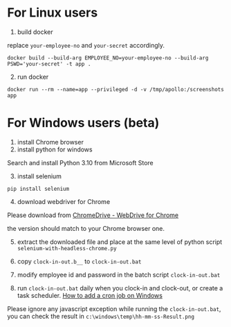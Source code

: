 # For Linux users

1. build docker

replace `your-employee-no` and `your-secret` accordingly.

```console
docker build --build-arg EMPLOYEE_NO=your-employee-no --build-arg PSWD='your-secret' -t app .
```

2. run docker

```console
docker run --rm --name=app --privileged -d -v /tmp/apollo:/screenshots app
```

# For Windows users (beta)

1. install Chrome browser
2. install python for windows

Search and install Python 3.10 from Microsoft Store

3. install selenium

```
pip install selenium
```

4. download webdriver for Chrome

Please download from
[ChromeDrive - WebDrive for Chrome](https://sites.google.com/chromium.org/driver/getting-started)

the version should match to your Chrome browser one.

5. extract the downloaded file and place at the same level of python script `selenium-with-headless-chrome.py`

6. copy `clock-in-out.b__` to `clock-in-out.bat`

7. modify employee id and password in the batch script `clock-in-out.bat`

8. run `clock-in-out.bat` daily when you clock-in and clock-out, or create a task scheduler.
   [How to add a cron job on Windows](https://active-directory-wp.com/docs/Usage/How_to_add_a_cron_job_on_Windows/index.html)

Please ignore any javascript exception while running the `clock-in-out.bat`, you can check the result in `c:\windows\temp\hh-mm-ss-Result.png`
